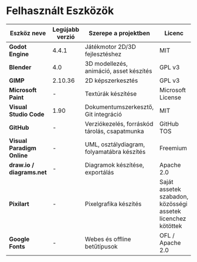 # Felhasznált Eszközök


| Eszköz neve                 | Legújabb verzió | Szerepe a projektben                          | Licenc                                                       | Link                                                                                             |
| --------------------------- | --------------- | --------------------------------------------- | ------------------------------------------------------------ | ------------------------------------------------------------------------------------------------ |
| **Godot Engine**            | 4.4.1             | Játékmotor 2D/3D fejlesztéshez                | MIT                                                          | [godotengine.org](https://godotengine.org)                                                       |
| **Blender**                 | 4.0             | 3D modellezés, animáció, asset készítés       | GPL v3                                                       | [blender.org](https://www.blender.org)                                                           |
| **GIMP**                    | 2.10.36         | 2D képszerkesztés                             | GPL v3                                                       | [gimp.org](https://www.gimp.org)                                                                 |
| **Microsoft Paint**         | -               | Textúrák készítése                            | Microsoft License                                            | [support.microsoft.com – Paint](https://support.microsoft.com/en-us/windows/get-microsoft-paint) |
| **Visual Studio Code**      | 1.90            | Dokumentumszerkesztő, Git integráció          | MIT                                                          | [code.visualstudio.com](https://code.visualstudio.com)                                           |
| **GitHub**                  | -               | Verziókezelés, forráskód tárolás, csapatmunka | GitHub TOS                                                   | [github.com](https://github.com)                                                                 |
| **Visual Paradigm Online**  | -               | UML, osztálydiagram, folyamatábra készítés    | Freemium                                                     | [online.visual-paradigm.com](https://online.visual-paradigm.com)                                 |
| **draw\.io / diagrams.net** | -               | Diagramok készítése, exportálás               | Apache 2.0                                                   | [drawio.com](https://drawio.com)                                                                 |
| **Pixilart**                | -               | Pixelgrafika készítés                         | Saját assetek szabadon, közösségi assetek licenchez kötöttek | [pixilart.com](https://www.pixilart.com)                                                         |
| **Google Fonts**            | -               | Webes és offline betűtípusok                  | OFL / Apache 2.0                                             | [fonts.google.com](https://fonts.google.com)                                                     |
